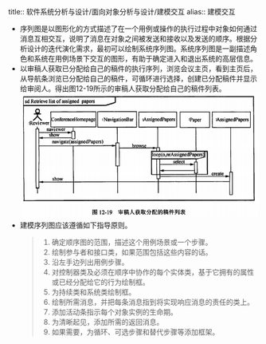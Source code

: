 title:: 软件系统分析与设计/面向对象分析与设计/建模交互
alias:: 建模交互

- 序列图是以图形化的方式描述了在一个用例或操作的执行过程中对象如何通过消息互相交互，说明了消息在对象之间被发送和接收以及发送的顺序。根据分析设计的迭代演化需求，最初可以绘制系统序列图。系统序列图是一副描述角色和系统在用例场景下交互的图形，有助于确定进入和退出系统的高层信息。
- 以审稿人获取已分配给自己的稿件的执行序列，浏览会议主页，看到主页后，从导航条浏览已分配给自己的稿件，可循环进行选择，创建已分配稿件并显示给审阅人。得出图12-19所示的审稿人获取分配给自己的稿件列表。
  ![image.png](../assets/image_1649638617757_0.png)
- 建模序列图应该遵循如下指导原则。
  > 1. 确定顺序图的范围，描述这个用例场景或一个步骤。
  > 2. 绘制参与者和接口类，如果范围包括这些内容的话。
  > 3. 沿左手边列出用例步骤。
  > 4. 对控制器类及必须在顺序中协作的每个实体类，基于它拥有的属性或已经分配给它的行为绘制框。
  > 5. 为持续类和系统类绘制框。
  > 6. 绘制所需消息，并把每条消息指到将实现响应消息的责任的类上。
  > 7. 添加活动条指示每个对象实例的生命期。
  > 8. 为清晰起见，添加所需的返回消息。
  > 9. 如果需要，为循环、可选步骤和替代步骤等添加框架。